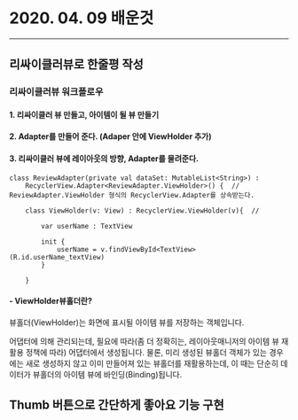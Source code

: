 # 2020. 04. 09 배운것
* * *
## **리싸이클러뷰로 한줄평 작성**
### 리싸이클러뷰 워크플로우

####    1. 리싸이클러 뷰 만들고, 아이템이 될 뷰 만들기
####    2. Adapter를 만들어 준다. (Adaper 안에 ViewHolder 추가)
####    3. 리싸이클러 뷰에 레이아웃의 방향, Adapter를 물려준다.

```
class ReviewAdapter(private val dataSet: MutableList<String>) :
    RecyclerView.Adapter<ReviewAdapter.ViewHolder>() {  // ReviewAdapter.ViewHolder 형식의 RecyclerView.Adapter를 상속받는다.

    class ViewHolder(v: View) : RecyclerView.ViewHolder(v){  //

        var userName : TextView

        init {
            userName = v.findViewById<TextView>(R.id.userName_textView)
        }

    }
```


#### - ViewHolder뷰홀더란? 
뷰홀더(ViewHolder)는 화면에 표시될 아이템 뷰를 저장하는 객체입니다.

어댑터에 의해 관리되는데, 필요에 따라(좀 더 정확히는, 레이아웃매니저의 아이템 뷰 재활용 정책에 따라) 어댑터에서 생성됩니다. 물론, 미리 생성된 뷰홀더 객체가 있는 경우에는 새로 생성하지 않고 이미 만들어져 있는 뷰홀더를 재활용하는데, 이 때는 단순히 데이터가 뷰홀더의 아이템 뷰에 바인딩(Binding)됩니다.



## Thumb 버튼으로 간단하게 좋아요 기능 구현
